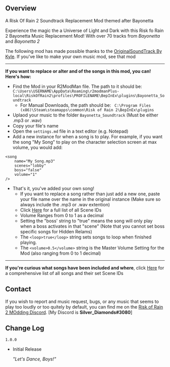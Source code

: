 ## Overview
A Risk Of Rain 2 Soundtrack Replacement Mod themed after Bayonetta

Experience the magic the a Universe of Light and Dark with this Risk fo Rain 2 Bayonetta Music Replacement Mod! With over 70 tracks from *Bayonetta* and *Bayonetta 2*

The following mod has made possible thanks to the [OriginalSoundTrack By Kyle](https://thunderstore.io/package/Kyle/OriginalSoundTrack/). If you've like to make your own music mod, see that mod

---

**If you want to replace or alter and of the songs in this mod, you can! Here's how:**
* Find the Mod in your R2ModMan file. The path to it should be: ` C:\Users\USERNAME\AppData\Roaming\r2modmanPlus-local\RiskOfRain2\profiles\PROFILENAME\BepInEx\plugins\Bayonetta_Soundtrack `
   * For Manual Downloads, the path should be: `  C:\Program Files (x86)\Steam\steamapps\common\Risk of Rain 2\BepInEx\plugins `
* Uplaod your music to the folder ` Bayonetta_Soundtrack ` (Must be either .mp3 or .wav)
* Copy your file's name
* Open the ` settings.md ` file in a text editor (e.g. Notepad)
* Add a new instance for when a song is to play. For example, if you want the song "My Song" to play on the character selection screen at max volume, you would add:
``` 
<song
    name="My Song.mp3"
    scenes="lobby"
    boss="false"
    volume="1"
/> 
```
* That's it, you've added your own song!
  * If you want to replace a song rather than just add a new one, paste your file name over the name in the original instance (Make sure so always include the .mp3 or .wav extention)
  * Click [Here](https://risk-of-thunder.github.io/R2Wiki/Mod-Creation/Developer-Reference/Scene-Names/) for a full list of all Scene IDs
  * Volume Ranges from 0 to 1 as a decimal
  * Setting the "boss' string to "true" means the song will only play when a boss activates in that "scene" (Note that you cannot set boss specific songs for Hidden Relams)
  * The ` <loop>true</loop> ` string sets songs to loop when finished playing.
  * The ` <volume>0.5</volume> ` string is the Master Volume Setting for the Mod (also ranging from 0 to 1 decimal)
  
  
---

**If you're curious what songs have been included and where**, click [Here](https://docs.google.com/spreadsheets/d/1KRSQxnq1TqzPpFNwExTA0xBNTxOudpyIDwLs8gW07WY/edit?usp=sharing) for a comprehensive list of all songs and their set Scene IDs

## Contact
If you wish to report and music request, bugs, or any music that seems to play too loudly or too quitely by default, you can find me on the [Risk of Rain 2 MOdding Discord](https://discord.gg/NgZh8RCQ). [My Discord is **Silver_Diamonds#3080**]

## Change Log
` 1.0.0 `
- Initial Release
   
   *"Let's Dance, Boys!"*
